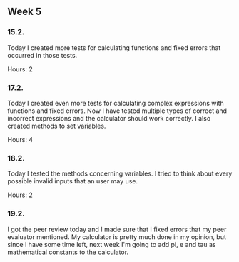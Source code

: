 ## Week 5

### 15.2.

Today I created more tests for calculating functions and fixed errors that occurred in those tests.

Hours: 2

### 17.2.

Today I created even more tests for calculating complex expressions with functions and fixed errors. Now I have tested multiple types of correct and incorrect expressions and the calculator should work correctly. I also created methods to set variables.

Hours: 4

### 18.2.

Today I tested the methods concerning variables. I tried to think about every possible invalid inputs that an user may use.

Hours: 2

### 19.2.

I got the peer review today and I made sure that I fixed errors that my peer evaluator mentioned. My calculator is pretty much done in my opinion, but since I have some time left, next week I'm going to add pi, e and tau as mathematical constants to the calculator.